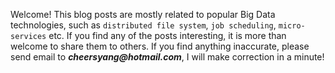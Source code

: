 Welcome! This blog posts are mostly related to popular Big Data
technologies, such as `distributed file system`, `job scheduling`, `micro-services` etc.
If you find any of the posts interesting,
it is more than welcome to share them to others. If you find anything inaccurate,
please send email to **_cheersyang@hotmail.com_**, I will make correction in a minute!
